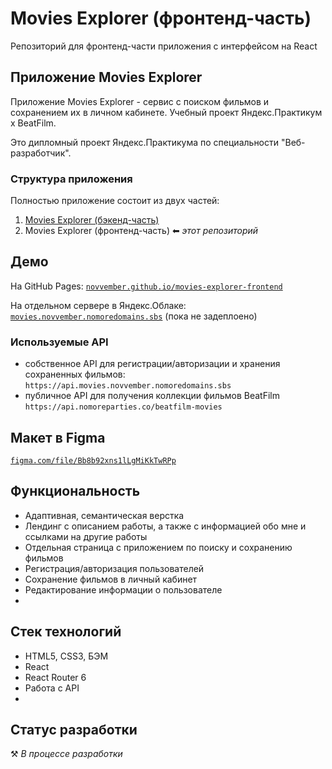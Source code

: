 # Movies Explorer (фронтенд-часть)

Репозиторий для фронтенд-части приложения с интерфейсом на React


## Приложение Movies Explorer

Приложение Movies Explorer - сервис с поиском фильмов и сохранением их в личном кабинете. Учебный проект Яндекс.Практикум х BeatFilm.

Это дипломный проект Яндекс.Практикума по специальности "Веб-разработчик".

### Структура приложения
Полностью приложение состоит из двух частей:
1. [Movies Explorer (бэкенд-часть)](https://github.com/novvember/movies-explorer-api)
2. Movies Explorer (фронтенд-часть) ⬅ *этот репозиторий*


## Демо
На GitHub Pages:
[`novvember.github.io/movies-explorer-frontend`](https://novvember.github.io/movies-explorer-frontend)

На отдельном сервере в Яндекс.Облаке:
[`movies.novvember.nomoredomains.sbs`](https://movies.novvember.nomoredomains.sbs) (пока не задеплоено)

### Используемые API
- собственное API для регистрации/авторизации и хранения сохраненных фильмов:
`https://api.movies.novvember.nomoredomains.sbs`
- публичное API для получения коллекции фильмов BeatFilm `https://api.nomoreparties.co/beatfilm-movies`

## Макет в Figma
[`figma.com/file/Bb8b92xns1lLgMiKkTwRPp`](https://www.figma.com/file/Bb8b92xns1lLgMiKkTwRPp)


## Функциональность
- Адаптивная, семантическая верстка
- Лендинг с описанием работы, а также с  информацией обо мне и ссылками на другие работы
- Отдельная страница с приложением по поиску и сохранению фильмов
- Регистрация/авторизация пользователей
- Сохранение фильмов в личный кабинет
- Редактирование информации о пользователе
-

## Стек технологий
- HTML5, CSS3, БЭМ
- React
- React Router 6
- Работа с API
-

## Статус разработки
⚒️ *В процессе разработки*
